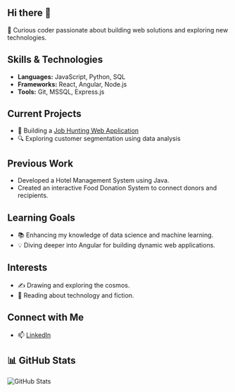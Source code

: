 ## Hi there 👋

<!--
**sandr3120/sandr3120** is a ✨ _special_ ✨ repository because its `README.md` (this file) appears on your GitHub profile.

Here are some ideas to get you started:

- 🔭 I’m currently working on ...
- 🌱 I’m currently learning ...
- 👯 I’m looking to collaborate on ...
- 🤔 I’m looking for help with ...
- 💬 Ask me about ...
- 📫 How to reach me: ...
- 😄 Pronouns: ...
- ⚡ Fun fact: ...
-->

🔭 Curious coder passionate about building web solutions and exploring new technologies.

## Skills & Technologies
- **Languages:** JavaScript, Python, SQL
- **Frameworks:** React, Angular, Node.js
- **Tools:** Git, MSSQL, Express.js

## Current Projects
- 🌱 Building a [Job Hunting Web Application](#)
- 🔍 Exploring customer segmentation using data analysis

## Previous Work
- Developed a Hotel Management System using Java.
- Created an interactive Food Donation System to connect donors and recipients.

## Learning Goals
- 📚 Enhancing my knowledge of data science and machine learning.
- 💡 Diving deeper into Angular for building dynamic web applications.

## Interests
- ✍️ Drawing and exploring the cosmos.
- 📖 Reading about technology and fiction.

## Connect with Me
- 📫 [LinkedIn](www.linkedin.com/in/sandramanoj3120)

## 📊 GitHub Stats
![GitHub Stats](https://github-readme-stats.vercel.app/api?sandr3120=sandr3120&show_icons=true&theme=radical)


